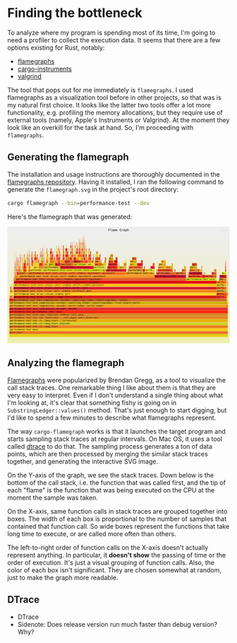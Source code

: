 # Finding the bottleneck

To analyze where my program is spending most of its time, I'm going to need a profiler to collect the execution data. It seems that there are a few options existing for Rust, notably:

- [flamegraphs](https://github.com/flamegraph-rs/flamegraph)
- [cargo-instruments](https://crates.io/crates/cargo-instruments)
- [valgrind](https://valgrind.org/)

The tool that pops out for me immediately is `flamegraphs`. I used flamegraphs as a visualization tool before in other projects, so that was is my natural first choice. It looks like the latter two tools offer a lot more functionality, e.g. profiling the memory allocations, but they require use of external tools (namely, Apple's Instruments or Valgrind). At the moment they look like an overkill for the task at hand. So, I'm proceeding with `flamegraphs`.

## Generating the flamegraph

The installation and usage instructions are thoroughly documented in the [flamegraphs repository](https://github.com/flamegraph-rs/flamegraph). Having it installed, I ran the following command to generate the `flamegraph.svg` in the project's root directory:

```bash
cargo flamegraph --bin=performance-test --dev
```

Here's the flamegraph that was generated:

![Generated flamegraph](./images/profile-flamegraph.svg)

## Analyzing the flamegraph

[Flamegraphs](https://www.brendangregg.com/flamegraphs.html) were popularized by Brendan Gregg, as a tool to visualize the call stack traces. One remarkable thing I like about them is that they are very easy to interpret. Even if I don't understand a single thing about what I'm looking at, it's clear that something fishy is going on in `SubstringLedger::values()` method. That's just enough to start digging, but I'd like to spend a few minutes to describe what flamegraphs represent.

The way `cargo-flamegraph` works is that it launches the target program and starts sampling stack traces at regular intervals. On Mac OS, it uses a tool called [dtrace](https://dtrace.org/about/) to do that. The sampling process generates a ton of data points, which are then processed by merging the similar stack traces together, and generating the interactive SVG image.

On the Y-axis of the graph, we see the stack traces. Down below is the bottom of the call stack, i.e. the function that was called first, and the tip of each "flame" is the function that was being executed on the CPU at the moment the sample was taken.

On the X-axis, same function calls in stack traces are grouped together into boxes. The width of each box is proportional to the number of samples that contained that function call. So wide boxes represent the functions that take long time to execute, or are called more often than others.

The left-to-right order of function calls on the X-axis doesn't actually represent anything. In particular, it **doesn't show** the passing of time or the order of execution. It's just a visual grouping of function calls. Also, the color of each box isn't significant. They are chosen somewhat at random, just to make the graph more readable.

## DTrace

- DTrace
- Sidenote: Does release version run much faster than debug version? Why?
